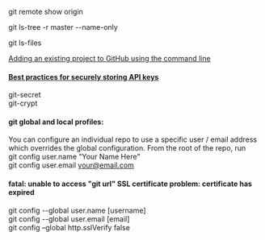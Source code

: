 git remote show origin

git ls-tree -r master --name-only

git ls-files

[Adding an existing project to GitHub using the command line](https://help.github.com/en/github/importing-your-projects-to-github/adding-an-existing-project-to-github-using-the-command-line)

#### [Best practices for securely storing API keys](https://www.freecodecamp.org/news/how-to-securely-store-api-keys-4ff3ea19ebda/)
git-secret  
git-crypt  

#### git global and local profiles:  
You can configure an individual repo to use a specific user / email address which overrides the global configuration. From the root of the repo, run  
git config user.name "Your Name Here"  
git config user.email your@email.com   
#### fatal: unable to access "git url" SSL certificate problem: certificate has expired  
git config --global user.name [username]  
git config --global user.email [email]  
git config –global http.sslVerify false  



